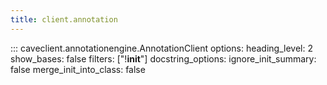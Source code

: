 ```yaml
---
title: client.annotation
---
```


::: caveclient.annotationengine.AnnotationClient
    options:
        heading_level: 2
        show_bases: false
        filters: ["!__init__"]
        docstring_options:
            ignore_init_summary: false
        merge_init_into_class: false
        <!-- show_docstring_parameters: false -->
